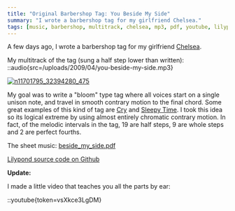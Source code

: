 ```yaml
---
title: "Original Barbershop Tag: You Beside My Side"
summary: "I wrote a barbershop tag for my girlfriend Chelsea."
tags: [music, barbershop, multitrack, chelsea, mp3, pdf, youtube, lilypond]
---
```


A few days ago, I wrote a barbershop tag for my girlfriend [Chelsea](http://www.chelseahollow.com).

My multitrack of the tag (sung a half step lower than written):
::audio{src=/uploads/2009/04/you-beside-my-side.mp3}

[![n11701795_32394280_475](/uploads/2009/04/n11701795_32394280_475-500x375.jpg "n11701795_32394280_475")](/uploads/2009/04/n11701795_32394280_475.jpg)

My goal was to write a "bloom" type tag where all voices start on a single unison note, and travel in smooth contrary motion to the final chord. Some great examples of this kind of tag are [Cry](/blog/barbershop-multi-track-cry/) and [Sleepy Time](/blog/tag-sleepy-time-down-south/). I took this idea so its logical extreme by using almost entirely chromatic contrary motion. In fact, of the melodic intervals in the tag, 19 are half steps, 9 are whole steps and 2 are perfect fourths.

The sheet music: [beside_my_side.pdf](/uploads/2009/04/beside_my_side.pdf)

[Lilypond source code on Github](https://github.com/captbaritone/eldredge-you_beside_my_side)

**Update:**

I made a little video that teaches you all the parts by ear:

::youtube{token=vsXkce3LgDM}
